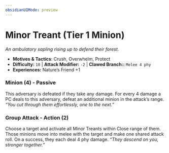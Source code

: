 ```yaml
---
obsidianUIMode: preview
---
```

# Minor Treant (Tier 1 Minion)

*An ambulatory sapling rising up to defend their forest.*

- **Motives & Tactics**: Crush, Overwhelm, Protect
- **Difficulty:** `10` | **Attack Modifier:** `-2` | **Clawed Branch::** `Melee 4 phy`
- **Experiences:** Nature’s Friend +1

### Minion (4) - Passive

This adversary is defeated if they take any damage. For every 4 damage a PC deals to this adversary, defeat an additional minion in the attack’s range. *“You cut through them effortlessly, one to the next.”*

### Group Attack - Action (2)

Choose a target and activate all Minor Treants within Close range of them. Those minions move into melee with the target and make one shared attack roll. On a success, they each deal 4 phy damage. *“They descend on you, stronger together.”*
